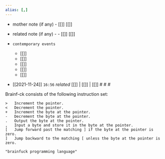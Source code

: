 ```yaml
---
alias: [,]
---
```

- mother note (if any)
		- [[]] [[]]
- related note (if any) -
		- [[]] [[]]
- `contemporary events`
	- [[]]
	- [[]]
	- [[]]
	- [[]]
	- [[]]

- [[2021-11-24]]  `16:56` _related_ [[]] | [[]] | [[]] # # #

Brainf-ck consists of the following instruction set:

```
>   Increment the pointer.
<   Decrement the pointer.
+   Increment the byte at the pointer.
-   Decrement the byte at the pointer.
.   Output the byte at the pointer.
,   Input a byte and store it in the byte at the pointer.
[   Jump forward past the matching ] if the byte at the pointer is zero.
]   Jump backward to the matching [ unless the byte at the pointer is zero.
```

```query
"brainfuck programming language"
```